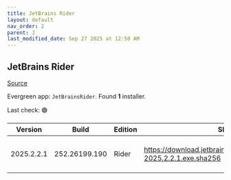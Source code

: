 ```yaml
---
title: JetBrains Rider
layout: default
nav_order: 2
parent: J
last_modified_date: Sep 27 2025 at 12:50 AM
---
```


## JetBrains Rider

[Source](https://www.jetbrains.com/)

Evergreen app: `JetBrainsRider`. Found **1** installer.

Last check: 🟢

| Version    | Build         | Edition | Sha256                                                                     | Date      | Size       | Type | URI                                                                                                                                        |
| ---------- | ------------- | ------- | -------------------------------------------------------------------------- | --------- | ---------- | ---- | ------------------------------------------------------------------------------------------------------------------------------------------ |
| 2025.2.2.1 | 252.26199.190 | Rider   | https://download.jetbrains.com/rider/JetBrains.Rider-2025.2.2.1.exe.sha256 | 26/9/2025 | 1710188568 | exe  | [https://download.jetbrains.com/rider/JetBrains.Rider-2025.2.2.1.exe](https://download.jetbrains.com/rider/JetBrains.Rider-2025.2.2.1.exe) |
